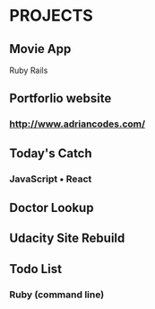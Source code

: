 # PROJECTS

## Movie App
Ruby Rails

## Portforlio website
### http://www.adriancodes.com/

## Today's Catch
### JavaScript • React

## Doctor Lookup
###

## Udacity Site Rebuild

## Todo List
### Ruby (command line)